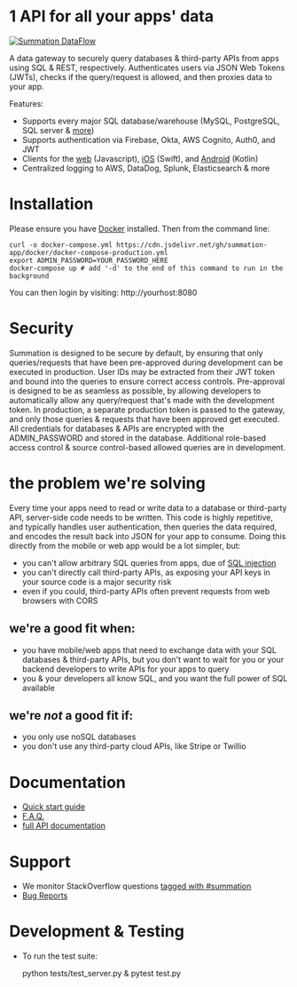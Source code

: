 # 1 API for all your apps' data

[![](summation_dataflow.png "Summation DataFlow")](https://www.summation.app/assets/img/summation_dataflow.png)


A data gateway to securely query databases & third-party APIs from apps using SQL & REST, respectively.  Authenticates users via JSON Web Tokens (JWTs), checks if the query/request is allowed, and then proxies data to your app.

Features:
* Supports every major SQL database/warehouse (MySQL, PostgreSQL, SQL server & <a href='https://docs.summation.app/project/frequently-asked-questions#which-databases-are-supported'>more</a>)
* Supports authentication via Firebase, Okta, AWS Cognito, Auth0, and JWT
* Clients for the <a href='https://github.com/summation-app/web_client'>web</a> (Javascript), <a href='https://github.com/summation-app/iOS_client'>iOS</a> (Swift), and <a href='https://github.com/summation-app/android_client'>Android</a> (Kotlin)
* Centralized logging to AWS, DataDog, Splunk, Elasticsearch & more

# Installation

Please ensure you have [Docker](https://docs.docker.com/get-docker/) installed.  Then from the command line:

    curl -o docker-compose.yml https://cdn.jsdelivr.net/gh/summation-app/docker/docker-compose-production.yml
    export ADMIN_PASSWORD=YOUR_PASSWORD_HERE
    docker-compose up # add '-d' to the end of this command to run in the background
    
You can then login by visiting: http://yourhost:8080

# Security

Summation is designed to be secure by default, by ensuring that only queries/requests that have been pre-approved during development can be executed in production.  User IDs may be extracted from their JWT token and bound into the queries to ensure correct access controls.  Pre-approval is designed to be as seamless as possible, by allowing developers to automatically allow any query/request that's made with the development token.  In production, a separate production token is passed to the gateway, and only those queries & requests that have been approved get executed.  All credentials for databases & APIs are encrypted with the ADMIN_PASSWORD and stored in the database.  Additional role-based access control & source control-based allowed queries are in development.

# the problem we're solving
Every time your apps need to read or write data to a database or third-party API, server-side code needs to be written.  This code is highly repetitive, and typically handles user authentication, then queries the data required, and encodes the result back into JSON for your app to consume.  Doing this directly from the mobile or web app would be a lot simpler, but:

* you can't allow arbitrary SQL queries from apps, due of [SQL injection](https://xkcd.com/327/)
* you can't directly call third-party APIs, as exposing your API keys in your source code is a major security risk
* even if you could, third-party APIs often prevent requests from web browsers with CORS

## we're a good fit when:
* you have mobile/web apps that need to exchange data with your SQL databases & third-party APIs, but you don't want to wait for you or your backend developers to write APIs for your apps to query
* you & your developers all know SQL, and you want the full power of SQL available

## we're *not* a good fit if:
* you only use noSQL databases
* you don't use any third-party cloud APIs, like Stripe or Twillio

# Documentation

 - [Quick start guide](https://docs.summation.app/quick-start/installation)
 - [F.A.Q.](https://docs.summation.app/project/frequently-asked-questions)
 - [full API documentation](https://docs.summation.app/web-client-api/database-queries)

# Support

* We monitor StackOverflow questions [tagged with #summation](https://stackoverflow.com/questions/tagged/summation)
* [Bug Reports](https://github.com/summation-app/summation/issues)

# Development & Testing

* To run the test suite:

    python tests/test_server.py & pytest test.py


